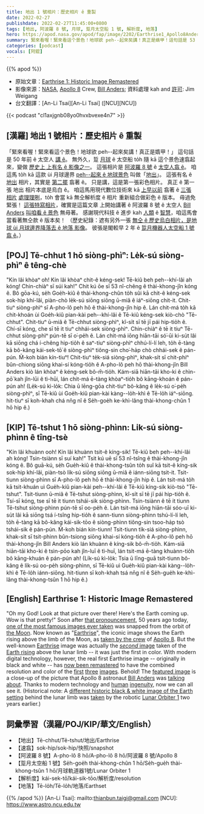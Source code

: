 ```yaml
---
title: 地出 1 號相片：歷史相片 ê 重製
date: 2022-02-27
publishdate: 2022-02-27T11:45:00+0800
tags: [地出, 阿波羅 8 號, 月球, 踅月太空船 1 號, 解析度, 地落]
hero: https://apod.nasa.gov/apod/fap/image/2202/Earthrise1_Apollo8AndersWeigang_960.jpg
summary: 緊來看喔！緊來看這个景色！地球欲 peh--起來矣講！真正是媠甲！這句話是 53 年前 ê 太空人講 ê。
categories: [podcast]
vocals: [阿錕]
---
```


{{% apod %}}

- 原始文章：[Earthrise 1: Historic Image Remastered](https://apod.nasa.gov/apod/ap220227.html)
- 影像來源：[NASA](https://www.nasa.gov/), [Apollo 8](https://www.nasa.gov/mission_pages/apollo/missions/apollo8.html) Crew, [Bill Anders](https://er.jsc.nasa.gov/seh/anders.htm); 資料處理 kah and [許可](https://creativecommons.org/licenses/by/2.0/): Jim Weigang
- 台文翻譯：[An-Li Tsai][An-Li Tsai] ([NCU][NCU])

{{< podcast "cl1axjgnb08yo0hvxbvexe4n7" >}}

## [漢羅] 地出 1 號相片：歷史相片 ê 重製
「緊來看喔！緊來看這个景色！地球欲 peh--起來矣講！真正是媠甲！」
這句話是 50 年前 ê 太空人 [講 ê][that pronouncement]。
無外久，踅 [月球][the Moon] ê 太空船 to̍h 隨 kā 這个景色速翕起來，變做 [歷史上 上有名 ê 影像之一][one of the most famous images ever taken]。
這張相片是 [阿波羅 8 號][Apollo 8] ê [太空人翕 ê][taken by the crew]。
咱這馬 to̍h kā 這款 ùi 月球邊界 [peh--起來 ê 地球景色][Earth rising] 叫做「[地出][Earthrise 1]」。
這張有名 ê [地出][Earthrise 2] 相片，其實是 [第二擺][*second* image] 翕著 ê。
只是講，這是第一張彩色相片。
真正 ê 第一張 地出 相片本底是烏白 ê。
咱這馬用現代數位技術來 kā [上早以前][first] 翕著 ê [三張][three] [相片][images] [處理理咧][now been remastered]，to̍h 會當 kā 無仝解析度 ê 相片 重新組合做彩色 ê 版本。
毋過免緊張！
[這張特寫相片][featured image]，確實是這篇文章 上開始講著 ê 阿波羅 8 號 ê 太空人 [Bill Anders][Bill Anders] [叫咱看 ê 景色][talking about] 無毋著。
感謝現代科技 ê 進步 kah [人類][human] ê [智慧][ingenuity t]，咱這馬會當看著無仝款 ê 版本矣！
（歷史紀錄：遮有另外一張 [無仝 ê 歷史烏白相片，是地球 ùi 月球邊界降落去 ê 地落 影像][different historic black & white image of the Earth setting]。
彼張是閣較早 2 年 ê [踅月機器人太空船 1 號][Lunar Orbiter 1] [翕 ê][taken]。）


## [POJ] Tē-chhut 1 hō siòng-phìⁿ: Le̍k-sú siòng-phìⁿ ê têng-chè
"Kín lâi khòaⁿ o͘h! Kín lâi khòaⁿ chit-ê kéng-sek! Tē-kiû beh peh--khí-lâi ah kóng! Chin-chiàⁿ sī súi kah!"
Chit kú ōe sī 53 nî-chêng ê thài-khong-jîn kóng ê.
Bô gōa-kú, se̍h Goe̍h-kiû ê thài-khong-chûn to̍h sûi kā chit-ê kéng-sek sok-hip khí-lâi, piàn-chò le̍k-sú siōng siōng ū-miâ ê iáⁿ-siōng chit-it.
Chit-tiuⁿ siòng-phìⁿ sī A-pho-lô peh hō ê thài-khong-jîn hip ê.
Lán chit-má to̍h kā chit-khoán ùi Goe̍h-kiû pian-kài peh--khí-lâi ê Tē-kiû kéng-sek kiò-chò "Tē-chhut".
Chit-tiuⁿ ū-miâ ê Tē-chhut siòng-phìⁿ, kî-si̍t sī tē jī pái hip-tio̍h ê.
Chí-sī kóng, che sī tē it tiuⁿ chhái-sek siòng-phìⁿ.
Chin-chiàⁿ ê tē it tiuⁿ Tē-chhut siòng-phìⁿ pún-tē sī o͘-pe̍h ê.
Lán chit-má iōng hiān-tāi só͘-ūi ki-su̍t lâi kā siōng chá í-chêng hip-tio̍h ê saⁿ-tiuⁿ siòng-phìⁿ chhú-lí-lí leh, to̍h ē-tàng kā bô-kâng kái-sek-tō͘ ê siòng-phìⁿ tiông-sin cho͘-ha̍p chò chhái-sek ê pán-pún.
M̄-koh bián kín-tiuⁿ!
Chit-tiuⁿ te̍k-siá siòng-phìⁿ, khak-si̍t sī chit-phiⁿ bûn-chiong siōng khai-sí kóng-tio̍h ê A-pho-lô peh hō thài-khong-jîn Bill Anders kiò lán khòaⁿ ê kéng-sek bô-m̄-tio̍h.
Kám-siā hiān-tāi kho-ki ê chìn-pō͘ kah jîn-lūi ê tì-hūi, lán chit-má ē-tàng khòaⁿ-tio̍h bô kāng-khoán ê pán-pún ah!
(Le̍k-sú kì-lo̍k: Chia ū lēng-gōa chit-tiuⁿ bô-kâng ê le̍k-sú o͘-pe̍h siòng-phìⁿ, sī Tē-kiû ùi Goe̍h-kiû pian-kài kàng--lo̍h-khì ê Tē-lo̍h iáⁿ-siōng.
hit-tiuⁿ sī koh-khah chá nn̄g nî ê Se̍h-goe̍h ke-khì-lâng thài-khong-chûn 1 hō hip ê.)


## [KIP] Tē-tshut 1 hō siòng-phìnn: Li̍k-sú siòng-phìnn ê tîng-tsè
"Kín lâi khuànn ooh! Kín lâi khuànn tsit-ê kíng-sik! Tē-kiû beh peh--khí-lâi ah kóng! Tsin-tsiànn sī suí kah!"
Tsit kú uē sī 53 nî-tsîng ê thài-khong-jîn kóng ê.
Bô guā-kú, se̍h Gue̍h-kiû ê thài-khong-tsûn to̍h suî kā tsit-ê kíng-sik sok-hip khí-lâi, piàn-tsò li̍k-sú siōng siōng ū-miâ ê iánn-siōng tsit-it.
Tsit-tiunn siòng-phìnn sī A-pho-lô peh hō ê thài-khong-jîn hip ê.
Lán tsit-má to̍h kā tsit-khuán uì Gue̍h-kiû pian-kài peh--khí-lâi ê Tē-kiû kíng-sik kiò-tsò "Tē-tshut".
Tsit-tiunn ū-miâ ê Tē-tshut siòng-phìnn, kî-si̍t sī tē jī pái hip-tio̍h ê.
Tsí-sī kóng, tse sī tē it tiunn tshái-sik siòng-phìnn.
Tsin-tsiànn ê tē it tiunn Tē-tshut siòng-phìnn pún-tē sī oo-pe̍h ê.
Lán tsit-má iōng hiān-tāi sóo-uī ki-su̍t lâi kā siōng tsá í-tsîng hip-tio̍h ê sann-tiunn siòng-phìnn tshú-lí-lí leh, to̍h ē-tàng kā bô-kâng kái-sik-tōo ê siòng-phìnn tiông-sin tsoo-ha̍p tsò tshái-sik ê pán-pún.
M̄-koh bián kín-tiunn!
Tsit-tiunn ti̍k-siá siòng-phìnn, khak-si̍t sī tsit-phinn bûn-tsiong siōng khai-sí kóng-tio̍h ê A-pho-lô peh hō thài-khong-jîn Bill Anders kiò lán khuànn ê kíng-sik bô-m̄-tio̍h.
Kám-siā hiān-tāi kho-ki ê tsìn-pōo kah jîn-luī ê tì-huī, lán tsit-má ē-tàng khuànn-tio̍h bô kāng-khuán ê pán-pún ah!
(Li̍k-sú kì-lo̍k: Tsia ū līng-guā tsit-tiunn bô-kâng ê li̍k-sú oo-pe̍h siòng-phìnn, sī Tē-kiû uì Gue̍h-kiû pian-kài kàng--lo̍h-khì ê Tē-lo̍h iánn-siōng.
hit-tiunn sī koh-khah tsá nn̄g nî ê Se̍h-gue̍h ke-khì-lâng thài-khong-tsûn 1 hō hip ê.)

## [English] Earthrise 1: Historic Image Remastered

"Oh my God!
Look at that picture over there!
Here's the Earth coming up.
Wow is that pretty!" Soon after [that pronouncement][that pronouncement], 50 years ago today, [one of the most famous images ever taken][one of the most famous images ever taken] was snapped from the orbit of [the Moon][the Moon].
Now known as "[Earthrise][Earthrise 1]", the iconic image shows the Earth rising above the limb of the Moon, as [taken by the crew][taken by the crew] of [Apollo 8][Apollo 8].
But the well-known [Earthrise][Earthrise 2] image was actually the [*second* image][*second* image] taken of the [Earth rising][Earth rising] above the lunar limb -- it was just the first in color.
With modern digital technology, however, the real first Earthrise image -- originally in black and white -- has [now been remastered][now been remastered] to have the combined resolution and color of the [first][first] [three][three] [images][images].
Behold!
The [featured image][featured image] is a close-up of the picture that Apollo 8 astronaut [Bill Anders][Bill Anders] was [talking about][talking about].
Thanks to modern technology and [human][human] [ingenuity][ingenuity e], now we can all see it.
(Historical note: A [different historic black & white image of the Earth setting][different historic black & white image of the Earth setting] behind the lunar limb was [taken][taken] by the robotic [Lunar Orbiter 1][Lunar Orbiter 1] two years earlier.)

## 詞彙學習（漢羅/POJ/KIP/華文/English）
- 【地出】Tē-chhut/Tē-tshut/地出/Earthrise
- 【速翕】sok-hip/sok-hip/快照/snapshot
- 【阿波羅 8 號】A-pho-lô 8 hō/A-pho-lô 8 hō/阿波羅 8 號/Apollo 8
- 【踅月太空船 1 號】Se̍h-goe̍h thài-khong-chûn 1 hō/Se̍h-gue̍h thài-khong-tsûn 1 hō/月球軌道器1號/Lunar Orbiter 1
- 【解析度】kái-sek-tō͘/kái-sik-tōo/解析度/resolution
- 【地落】Tē-lo̍h/Tē-lo̍h/地落/Earthset



{{% /apod %}}
[An-Li Tsai]: mailto:thianbun.taigi@gmail.com
[NCU]: https://www.astro.ncu.edu.tw


[that pronouncement]:https://history.nasa.gov/afj/ap08fj/16day4_orbit4.html
[one of the most famous images ever taken]:https://time.com/5479821/earthrise-picture-history-apollo-8/
[the Moon]:https://solarsystem.nasa.gov/moons/earths-moon/overview/
[Earthrise 1]:https://en.wikipedia.org/wiki/Earthrise
[taken by the crew]:https://www.smithsonianmag.com/science-nature/who-took-legendary-earthrise-photo-apollo-8-180967505/
[Apollo 8]:https://www.nasa.gov/mission_pages/apollo/missions/apollo8.html
[Earthrise 2]:https://apod.nasa.gov/apod/ap150906.html
[*second* image]:https://svs.gsfc.nasa.gov/cgi-bin/details.cgi?aid=4593
[Earth rising]:https://apod.nasa.gov/apod/ap181223.html
[now been remastered]:https://jw9c.blogspot.com/2018/01/earthrise-1.html
[first]:https://archive.org/details/as08-13-2329
[three]:https://archive.org/details/as08-14-2383
[images]:https://archive.org/details/as08-14-2384
[featured image]:https://photos.app.goo.gl/OinnT83WZE7TSW3K2
[Bill Anders]:https://www.universetoday.com/13804/apollo-8-astronaut-bill-anders-reflects-on-earthrise-picture/
[talking about]:https://historycollection.jsc.nasa.gov/JSCHistoryPortal/history/oral_histories/AndersWA/AndersWA_10-8-97.htm
[human]:https://apod.nasa.gov/apod/ap190818.html
[ingenuity e]:https://apod.nasa.gov/apod/ap210701.html
[ingenuity t]:https://apod.nasa.gov/apod/ap210701.html
[different historic black & white image of the Earth setting]:https://apod.nasa.gov/apod/ap160827.html
[taken]:https://en.wikipedia.org/wiki/Earthrise#/media/File:First_View_of_Earth_from_Moon_-_reprocessed_wide.jpg
[Lunar Orbiter 1]:https://solarsystem.nasa.gov/missions/lunar-orbiter-1/in-depth/

